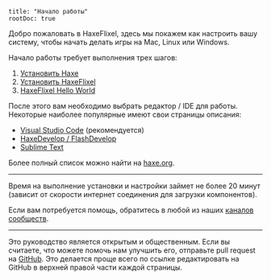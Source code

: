 ```
title: "Начало работы"
rootDoc: true
```

Добро пожаловать в HaxeFlixel, здесь мы покажем как настроить вашу систему, чтобы начать делать игры на Mac, Linux или Windows.

Начало работы требует выполнения трех шагов:

1. [Установить Haxe](http://haxe.org/download)
2. [Установить HaxeFlixel](/documentation/install-haxeflixel)
3. [HaxeFlixel Hello World](/documentation/hello-world)

После этого вам необходимо выбрать редактор / IDE для работы. Некоторые наиболее популярные имеют свои страницы описания:

- [Visual Studio Code](/documentation/visual-studio-code) (рекомендуется)
- [HaxeDevelop / FlashDevelop](/documentation/FlashDevelop)
- [Sublime Text](/documentation/sublime-text)

Более полный список можно найти на [haxe.org](https://haxe.org/documentation/introduction/editors-and-ides.html).

----

Время на выполнение установки и настройки займет не более 20 минут (зависит от скорости интернет соединения для загрузки компонентов).

Если вам потребуется помощь, обратитесь в любой из наших [каналов сообществ](/documentation/community).

----

Это руководство является открытым и общественным. Если вы считаете, что можете помочь нам улучшить его, отправьте pull request на
[GitHub](https://github.com/HaxeFlixel/haxeflixel.com). Это делается проще всего по ссылке редактировать на GitHub
в верхней правой части каждой страницы.
